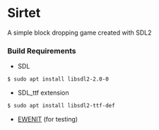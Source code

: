 # Sirtet
A simple block dropping game created with SDL2


### Build Requirements
* SDL
```bash
$ sudo apt install libsdl2-2.0-0
```
* SDL_ttf extension
```bash
$ sudo apt install libsdl2-ttf-def
```

* [EWENIT](https://github.com/The-Slick-Nick/c-testsuite) (for testing)
